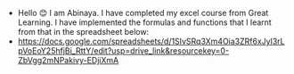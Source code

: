- Hello 😊 I am Abinaya. I have completed my excel course from Great Learning. I have implemented the formulas and functions that I learnt from that in the spreadsheet below:
- https://docs.google.com/spreadsheets/d/1SIvSRq3Xm4Oia3ZRf6xJyl3rLpVoEoY25hfjBi_RttY/edit?usp=drive_link&resourcekey=0-ZbVgg2mNPakivy-EDjiXmA
